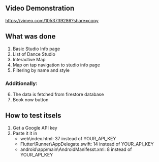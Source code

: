 
## Video Demonstration

https://vimeo.com/1053739286?share=copy

## What was done

1. Basic Studio Info page
2. List of Dance Studio
3. Interactive Map
4. Map on tap navigation to studio info page
5. Filtering by name and style

### Additionally: 

6. The data is fetched from firestore database
7. Book now button

## How to test itsels

1. Get a Google API key
2. Paste it it in
    -  web\index.html: 37 instead of YOUR_API_KEY
    - Flutter\Runner\AppDelegate.swift: 14 instead of YOUR_API_KEY
    - android\app\main\AndroidManifesst.xml: 8 instead of YOUR_API_KEY

